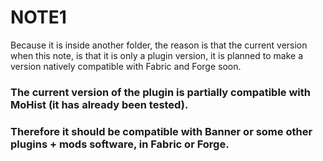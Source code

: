 # NOTE1

Because it is inside another folder, the reason is that the current version when this note, 
is that it is only a plugin version, it is planned to make a 
version natively compatible with Fabric and Forge soon.

### The current version of the plugin is partially compatible with MoHist (it has already been tested).
### Therefore it should be compatible with Banner or some other plugins + mods software, in Fabric or Forge.